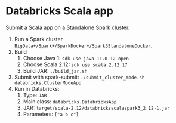 # Databricks Scala app

Submit a Scala app on a Standalone Spark cluster.

1. Run a Spark cluster `BigData+/Spark+/SparkDocker+/Spark3StandaloneDocker`.
2. Build
    1. Choose Java 1: `sdk use java 11.0.12-open`
    2. Choose Scala 2.12: `sdk use scala 2.12.17`
    3. Build JAR: `./build_jar.sh`
3. Submit with spark-submit: `./submit_cluster_mode.sh databricks.ClusterModeApp`
4. Run in Databricks:
   1. Type: `JAR`
   2. Main class: `databricks.DatabricksApp`
   3. JAR: `target/scala-2.12/databricksscalaspark3_2.12-1.jar`
   4. Parameters: `["a b c"]`
